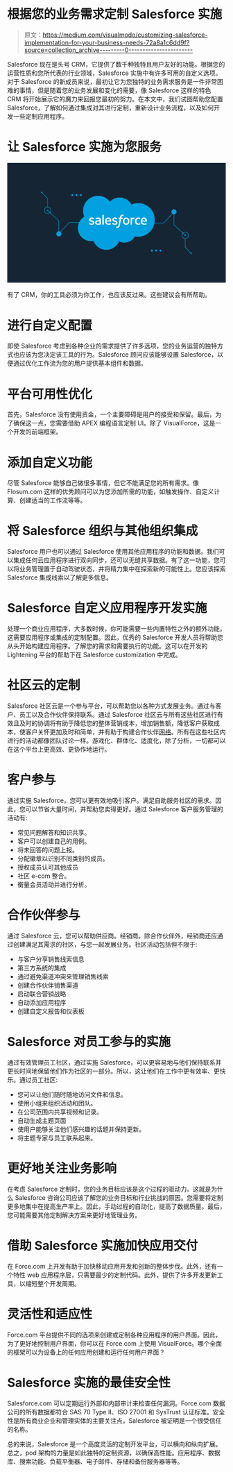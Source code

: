 # 根据您的业务需求定制 Salesforce 实施

> 原文：<https://medium.com/visualmodo/customizing-salesforce-implementation-for-your-business-needs-72a8a1c6dd9f?source=collection_archive---------0----------------------->

Salesforce 现在是头号 CRM，它提供了数千种独特且用户友好的功能。根据您的运营性质和您所代表的行业领域，Salesforce 实施中有许多可用的自定义选项。对于 Salesforce 的新成员来说，最初让它为您独特的业务需求服务是一件非常困难的事情，但是随着您的业务发展和变化的需要，像 Salesforce 这样的特色 CRM 将开始展示它的魔力来回报您最初的努力。在本文中，我们试图帮助您配置 Salesforce，了解如何通过集成对其进行定制，重新设计业务流程，以及如何开发一些定制应用程序。

# 让 Salesforce 实施为您服务

![](img/b2035b185e59824d0bda87eaf67e7231.png)

有了 CRM，你的工具必须为你工作，也应该反过来。这些建议会有所帮助。

# 进行自定义配置

即使 Salesforce 考虑到各种企业的需求提供了许多选项，您的业务运营的独特方式也应该为您决定该工具的行为。Salesforce 顾问应该能够设置 Salesforce，以便通过优化工作流为您的用户提供基本组件和数据。

# 平台可用性优化

首先，Salesforce 没有使用资金，一个主要障碍是用户的接受和保留。最后，为了确保这一点，您需要借助 APEX 编程语言定制 UI。除了 VisualForce，这是一个开发的前端框架。

# 添加自定义功能

尽管 Salesforce 能够自己做很多事情，但它不能满足您的所有需求。像 Flosum.com 这样的优秀顾问可以为您添加所需的功能，如触发操作、自定义计算、创建适当的工作流等等。

# 将 Salesforce 组织与其他组织集成

Salesforce 用户也可以通过 Salesforce 使用其他应用程序的功能和数据。我们可以集成任何云应用程序进行双向同步，还可以无缝共享数据。有了这一功能，您可以将业务管理置于自动驾驶状态，并将精力集中在探索新的可能性上。您应该探索 Salesforce 集成线索以了解更多信息。

# Salesforce 自定义应用程序开发实施

处理一个商业应用程序，大多数时候，你可能需要一些内置特性之外的额外功能。这需要应用程序或集成的定制配置。因此，优秀的 Salesforce 开发人员将帮助您从头开始构建应用程序。了解您的需求和需要执行的功能。这可以在开发的 Lightening 平台的帮助下在 Salesforce customization 中完成。

# 社区云的定制

Salesforce 社区云是一个参与平台，可以帮助您以各种方式发展业务。通过与客户、员工以及合作伙伴保持联系。通过 Salesforce 社区云与所有这些社区进行有效且及时的协调将有助于降低您的整体营销成本，增加销售额，降低客户获取成本，使客户关怀更加及时和简单，并有助于构建合作伙伴[网络](https://visualmodo.com/the-role-of-your-business-website-in-the-age-of-social-media/)。所有在这些社区内进行的活动都像团队讨论一样。游戏化、群体化、适度化，除了分析，一切都可以在这个平台上更高效、更协作地运行。

# 客户参与

通过实施 Salesforce，您可以更有效地吸引客户。满足自助服务社区的需求。因此，您可以节省大量时间，并帮助您卖得更好。通过 Salesforce 客户服务管理的活动有:

*   常见问题解答和知识共享。
*   客户可以创建自己的用例。
*   将未回答的问题上报。
*   分配徽章以识别不同类别的成员。
*   授权成员认可其他成员
*   社区 e-com 整合。
*   衡量会员活动并进行分析。

# 合作伙伴参与

通过 Salesforce 云，您可以帮助供应商。经销商。除合作伙伴外，经销商还应通过创建满足其需求的社区，与您一起发展业务。社区活动包括但不限于:

*   与客户分享销售线索信息
*   第三方系统的集成
*   通过避免渠道冲突来管理销售线索
*   创建合作伙伴销售渠道
*   启动联合营销战略
*   自动添加应用程序
*   创建自定义报告和仪表板

# Salesforce 对员工参与的实施

通过有效管理员工社区，通过实施 Salesforce，可以更容易地与他们保持联系并更长时间地保留他们作为社区的一部分。所以，这让他们在工作中更有效率、更快乐。通过员工社区:

*   您可以让他们随时随地访问文件和信息。
*   使用小组来组织活动和团队。
*   在公司范围内共享视频和记录。
*   自动生成主题页面
*   使用户能够关注他们感兴趣的话题并保持更新。
*   将主题专家与员工联系起来。

# 更好地关注业务影响

在考虑 Salesforce 定制时，您的业务目标应该是这个过程的驱动力。这就是为什么 Salesforce 咨询公司应该了解您的业务目标和行业挑战的原因。您需要将定制更多地集中在提高生产率上。因此，手动过程的自动化，提高了数据质量。最后，您可能需要其他定制解决方案来更好地管理业务。

# 借助 Salesforce 实施加快应用交付

在 Force.com 上开发有助于加快移动应用开发和创新的整体步伐。此外，还有一个特性 web 应用程序层，只需要最少的定制代码。此外，提供了许多开发更新工具，以缩短整个开发周期。

# 灵活性和适应性

Force.com 平台提供不同的选项来创建或定制各种应用程序的用户界面。因此，为了更好地控制用户界面，你可以在 Force.com 上使用 VisualForce。哪个全面的框架可以为设备上的任何应用创建和运行任何用户界面？

# Salesforce 实施的最佳安全性

Salesforce.com 可以定期运行外部和内部审计来检查任何漏洞。Force.com 数据公司的所有数据都符合 SAS 70 Type II、ISO 27001 和 SysTrust 认证标准。安全性是所有商业企业和管理实体的主要关注点，Salesforce 被证明是一个很受信任的名称。

总的来说，Salesforce 是一个高度灵活的定制开发平台，可以横向和纵向扩展。总之，pod 架构的力量是如此独特的定制资源，以确保高性能。应用程序、数据库、搜索功能、负载平衡器、电子邮件、存储和备份服务器等等。